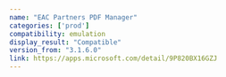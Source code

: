 ```yaml
---
name: "EAC Partners PDF Manager"
categories: ['prod']
compatibility: emulation
display_result: "Compatible"
version_from: "3.1.6.0"
link: https://apps.microsoft.com/detail/9P820BX16GZJ
---
```

